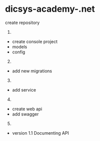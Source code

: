 # dicsys-academy-.net
create repository

1)
- create console project
- models 
- config


2)
- add new migrations

3)        
- add service

4)
- create web api
- add swagger

5) 
- version 1.1
Documenting API
